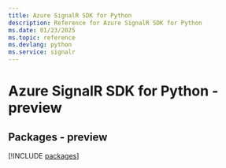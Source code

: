 ```yaml
---
title: Azure SignalR SDK for Python
description: Reference for Azure SignalR SDK for Python
ms.date: 01/23/2025
ms.topic: reference
ms.devlang: python
ms.service: signalr
---
```

# Azure SignalR SDK for Python - preview
## Packages - preview
[!INCLUDE [packages](signalr-index.md)]